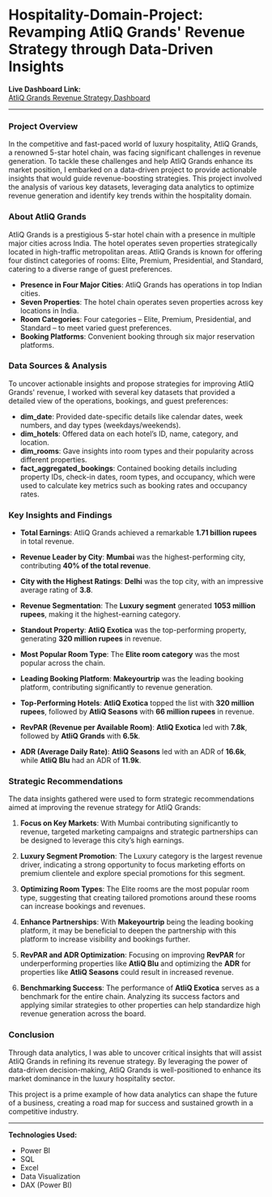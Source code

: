 # Hospitality-Domain-Project: Revamping AtliQ Grands' Revenue Strategy through Data-Driven Insights

**Live Dashboard Link:**  
[AtliQ Grands Revenue Strategy Dashboard](https://app.powerbi.com/view?r=eyJrIjoiZDg4MGEzNmQtYzVkMi00MzU4LTkxZTctYjM1NTg5ZWRhNmVmIiwidCI6ImM2ZTU0OWIzLTVmNDUtNDAzMi1hYWU5LWQ0MjQ0ZGM1YjJjNCJ9)

---

### Project Overview

In the competitive and fast-paced world of luxury hospitality, AtliQ Grands, a renowned 5-star hotel chain, was facing significant challenges in revenue generation. To tackle these challenges and help AtliQ Grands enhance its market position, I embarked on a data-driven project to provide actionable insights that would guide revenue-boosting strategies. This project involved the analysis of various key datasets, leveraging data analytics to optimize revenue generation and identify key trends within the hospitality domain.

### About AtliQ Grands

AtliQ Grands is a prestigious 5-star hotel chain with a presence in multiple major cities across India. The hotel operates seven properties strategically located in high-traffic metropolitan areas. AtliQ Grands is known for offering four distinct categories of rooms: Elite, Premium, Presidential, and Standard, catering to a diverse range of guest preferences.

- **Presence in Four Major Cities**: AtliQ Grands has operations in top Indian cities.
- **Seven Properties**: The hotel chain operates seven properties across key locations in India.
- **Room Categories**: Four categories – Elite, Premium, Presidential, and Standard – to meet varied guest preferences.
- **Booking Platforms**: Convenient booking through six major reservation platforms.

### Data Sources & Analysis

To uncover actionable insights and propose strategies for improving AtliQ Grands' revenue, I worked with several key datasets that provided a detailed view of the operations, bookings, and guest preferences:

- **dim_date**: Provided date-specific details like calendar dates, week numbers, and day types (weekdays/weekends).
- **dim_hotels**: Offered data on each hotel’s ID, name, category, and location.
- **dim_rooms**: Gave insights into room types and their popularity across different properties.
- **fact_aggregated_bookings**: Contained booking details including property IDs, check-in dates, room types, and occupancy, which were used to calculate key metrics such as booking rates and occupancy rates.

### Key Insights and Findings

- **Total Earnings**: AtliQ Grands achieved a remarkable **1.71 billion rupees** in total revenue.
  
- **Revenue Leader by City**: **Mumbai** was the highest-performing city, contributing **40% of the total revenue**.

- **City with the Highest Ratings**: **Delhi** was the top city, with an impressive average rating of **3.8**.

- **Revenue Segmentation**: The **Luxury segment** generated **1053 million rupees**, making it the highest-earning category.

- **Standout Property**: **AtliQ Exotica** was the top-performing property, generating **320 million rupees** in revenue.

- **Most Popular Room Type**: The **Elite room category** was the most popular across the chain.

- **Leading Booking Platform**: **Makeyourtrip** was the leading booking platform, contributing significantly to revenue generation.

- **Top-Performing Hotels**: **AtliQ Exotica** topped the list with **320 million rupees**, followed by **AtliQ Seasons** with **66 million rupees** in revenue.

- **RevPAR (Revenue per Available Room)**: **AtliQ Exotica** led with **7.8k**, followed by **AtliQ Grands** with **6.5k**.

- **ADR (Average Daily Rate)**: **AtliQ Seasons** led with an ADR of **16.6k**, while **AtliQ Blu** had an ADR of **11.9k**.

### Strategic Recommendations

The data insights gathered were used to form strategic recommendations aimed at improving the revenue strategy for AtliQ Grands:

1. **Focus on Key Markets**: With Mumbai contributing significantly to revenue, targeted marketing campaigns and strategic partnerships can be designed to leverage this city’s high earnings.
  
2. **Luxury Segment Promotion**: The Luxury category is the largest revenue driver, indicating a strong opportunity to focus marketing efforts on premium clientele and explore special promotions for this segment.

3. **Optimizing Room Types**: The Elite rooms are the most popular room type, suggesting that creating tailored promotions around these rooms can increase bookings and revenues.

4. **Enhance Partnerships**: With **Makeyourtrip** being the leading booking platform, it may be beneficial to deepen the partnership with this platform to increase visibility and bookings further.

5. **RevPAR and ADR Optimization**: Focusing on improving **RevPAR** for underperforming properties like **AtliQ Blu** and optimizing the **ADR** for properties like **AtliQ Seasons** could result in increased revenue.

6. **Benchmarking Success**: The performance of **AtliQ Exotica** serves as a benchmark for the entire chain. Analyzing its success factors and applying similar strategies to other properties can help standardize high revenue generation across the board.

### Conclusion

Through data analytics, I was able to uncover critical insights that will assist AtliQ Grands in refining its revenue strategy. By leveraging the power of data-driven decision-making, AtliQ Grands is well-positioned to enhance its market dominance in the luxury hospitality sector.

This project is a prime example of how data analytics can shape the future of a business, creating a road map for success and sustained growth in a competitive industry.

---

**Technologies Used:**

- Power BI
- SQL
- Excel
- Data Visualization
- DAX (Power BI) 

